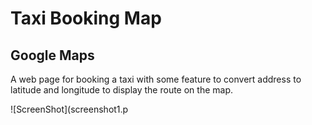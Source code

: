 # Taxi Booking Map

## Google Maps

A web page for booking a taxi with some feature to convert address to latitude and longitude to display the route on the map.

![ScreenShot](screenshot1.p